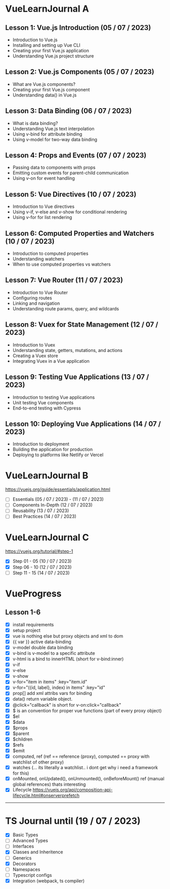 # VueLearnJournal A

## Lesson 1: Vue.js Introduction (05 / 07 / 2023)
- Introduction to Vue.js
- Installing and setting up Vue CLI
- Creating your first Vue.js application
- Understanding Vue.js project structure

## Lesson 2: Vue.js Components (05 / 07 / 2023)
- What are Vue.js components?
- Creating your first Vue.js component
- Understanding data() in Vue.js

## Lesson 3: Data Binding (06 / 07 / 2023)
- What is data binding?
- Understanding Vue.js text interpolation
- Using v-bind for attribute binding
- Using v-model for two-way data binding

## Lesson 4: Props and Events (07 / 07 / 2023)
- Passing data to components with props
- Emitting custom events for parent-child communication
- Using v-on for event handling

## Lesson 5: Vue Directives (10 / 07 / 2023)
- Introduction to Vue directives
- Using v-if, v-else and v-show for conditional rendering
- Using v-for for list rendering

## Lesson 6: Computed Properties and Watchers (10 / 07 / 2023)
- Introduction to computed properties
- Understanding watchers
- When to use computed properties vs watchers

## Lesson 7: Vue Router (11 / 07 / 2023)
- Introduction to Vue Router
- Configuring routes
- Linking and navigation
- Understanding route params, query, and wildcards

## Lesson 8: Vuex for State Management (12 / 07 / 2023)
- Introduction to Vuex
- Understanding state, getters, mutations, and actions
- Creating a Vuex store
- Integrating Vuex in a Vue application

## Lesson 9: Testing Vue Applications (13 / 07 / 2023)
- Introduction to testing Vue applications
- Unit testing Vue components
- End-to-end testing with Cypress

## Lesson 10: Deploying Vue Applications (14 / 07 / 2023)
- Introduction to deployment
- Building the application for production
- Deploying to platforms like Netlify or Vercel


# VueLearnJournal B

https://vuejs.org/guide/essentials/application.html

- [ ] Essentials (05 / 07 / 2023) - (11 / 07 / 2023)
- [ ] Components In-Depth (12 / 07 / 2023)
- [ ] Reusability (13 / 07 / 2023)
- [ ] Best Practices (14 / 07 / 2023)

# VueLearnJournal C

https://vuejs.org/tutorial/#step-1

- [x] Step 01 - 05 (10 / 07 / 2023)
- [x] Step 06 - 10 (12 / 07 / 2023)
- [ ] Step 11 - 15 (14 / 07 / 2023)

# VueProgress

## Lesson 1-6
- [x] install requirements
- [x] setup project
- [x] vue is nothing else but proxy objects and xml to dom
- [x] {{ var }} active data-binding
- [x] v-model double data binding
- [x] v-bind is v-model to a specific attribute
- [x] v-html is a bind to innerHTML (short for v-bind:inner)
- [x] v-if
- [x] v-else
- [x] v-show
- [x] v-for="item in items" :key="item.id"
- [x] v-for="({id, label}, index) in items" :key="id"
- [x] prop[] add xml attribs vars for binding
- [x] data() return variable object. 
- [x] @click="callback" is short for v-on:click="callback"
- [x] $ is an convention for proper vue functions (part of every proxy object)
- [x] $el
- [x] $data
- [x] $props
- [x] $parent
- [x] $children
- [x] $refs
- [x] $emit
- [x] computed, ref (ref == reference (proxy), computed == proxy with watchlist of other proxy)
- [x] watches (... its literally a watchlist.. i dont get why i need a framework for this)
- [x] onMounted, onUpdated(), onUnmounted(), onBeforeMount() ref (manual global references) thats interesting
- [x] Lifecycle https://vuejs.org/api/composition-api-lifecycle.html#onserverprefetch

___

# TS Journal until (19 / 07 / 2023)

- [x] Basic Types
- [ ] Advanced Types
- [ ] Interfaces
- [x] Classes and Inheritence
- [ ] Generics
- [x] Decorators
- [ ] Namespaces
- [ ] Typescript configs
- [x] Integration (webpack, ts compiler)
